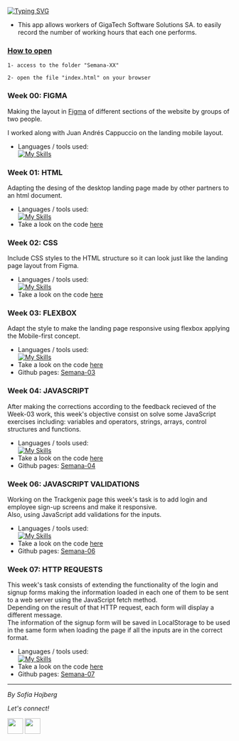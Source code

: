[![Typing SVG](https://readme-typing-svg.herokuapp.com?font=Roboto&size=30&duration=3000&pause=1000&color=373867&background=AACE9B&center=true&vCenter=true&width=200&lines=Trackgenix)](https://git.io/typing-svg)

- This app allows workers of GigaTech Software Solutions SA. to easily record the number of working hours that each one performs.

### <ins>How to open</ins>
  ```
  1- access to the folder "Semana-XX"

  2- open the file "index.html" on your browser
 ```
### **Week 00: FIGMA**
Making the layout in [Figma](https://www.figma.com/proto/m90Zv0Q9fTqU4m0HPQ25AK/UI-kit-RR-(BaSP)---grupo-a?node-id=1166%3A8849&scaling=scale-down&page-id=41%3A5&starting-point-node-id=1166%3A8849&show-proto-sidebar=1) of different sections of the website by groups of two people.

I worked along with Juan Andrés Cappuccio on the landing mobile layout.
<br>
- Languages / tools used:
<br>[![My Skills](https://skills.thijs.gg/icons?i=figma)](https://skills.thijs.gg)

### **Week 01: HTML**
Adapting the desing of the desktop landing page made by other partners to an html document.
<br>
- Languages / tools used:
<br>[![My Skills](https://skills.thijs.gg/icons?i=html)](https://skills.thijs.gg)
- Take a look on the code [here](https://github.com/sofihoj/BaSP-A2022-Etapa-1/tree/master/Semana-01)

### **Week 02: CSS**
Include CSS styles to the HTML structure so it can look just like the landing page layout from Figma.
<br>
- Languages / tools used:
<br>[![My Skills](https://skills.thijs.gg/icons?i=html,css)](https://skills.thijs.gg)
- Take a look on the code [here](https://github.com/sofihoj/BaSP-A2022-Etapa-1/tree/master/Semana-02)

### **Week 03: FLEXBOX**
Adapt the style to make the landing page responsive using flexbox applying the Mobile-first concept.
<br>
- Languages / tools used:
<br>[![My Skills](https://skills.thijs.gg/icons?i=html,css)](https://skills.thijs.gg)
- Take a look on the code [here](https://github.com/sofihoj/BaSP-A2022-Etapa-1/tree/master/Semana-03)
- Github pages: [Semana-03](https://sofihoj.github.io/BaSP-A2022-Etapa-1/Semana-03/index.html)

### **Week 04: JAVASCRIPT**
After making the corrections according to the feedback recieved of the Week-03 work, this week's objective consist on solve some JavaScript exercises including: variables and operators, strings, arrays, control structures and functions.
<br>
- Languages / tools used:
<br>[![My Skills](https://skills.thijs.gg/icons?i=html,css,js)](https://skills.thijs.gg)
- Take a look on the code [here](https://github.com/sofihoj/BaSP-A2022-Etapa-1/tree/master/Semana-04)
- Github pages: [Semana-04](https://sofihoj.github.io/BaSP-A2022-Etapa-1/Semana-04/index.html)

### **Week 06: JAVASCRIPT VALIDATIONS**
Working on the Trackgenix page this week's task is to add login and employee sign-up screens and make it responsive.<br>
Also, using JavaScript add validations for the inputs.<br>
- Languages / tools used:
<br>[![My Skills](https://skills.thijs.gg/icons?i=html,css,js)](https://skills.thijs.gg)
- Take a look on the code [here](https://github.com/sofihoj/BaSP-A2022-Etapa-1/tree/master/Semana-06)
- Github pages: [Semana-06](https://sofihoj.github.io/BaSP-A2022-Etapa-1/Semana-06/views/index.html)

### **Week 07: HTTP REQUESTS**
This week's task consists of extending the functionality of the login and signup forms making the information loaded in each one of them to be sent 
to a web server using the JavaScript fetch method.<br>
Depending on the result of that HTTP request, each form will display a different message.<br>
The information of the signup form will be saved in LocalStorage to be used in the same form when loading the page if all the inputs are in the correct format.<br>
- Languages / tools used:
<br>[![My Skills](https://skills.thijs.gg/icons?i=html,css,js)](https://skills.thijs.gg)
- Take a look on the code [here](https://github.com/sofihoj/BaSP-A2022-Etapa-1/tree/master/Semana-07)
- Github pages: [Semana-07](https://sofihoj.github.io/BaSP-A2022-Etapa-1/Semana-07/views/index.html)

<hr />

_By Sofía Hojberg_
<p>
  <i>Let's connect!</i>
</p>
  <p>
    <a href="https://www.linkedin.com/in/sofía-hojberg/" alt="Linkedin"><img src="https://cdn-icons-png.flaticon.com/512/145/145807.png" width="35px"></a>
    <a href="mailto:sofiahojberg@gmail.com" alt="Send me an email"><img src="https://cdn-icons-png.flaticon.com/512/732/732200.png" width="35px"></a>
 </p>
